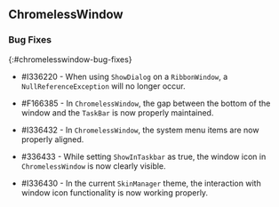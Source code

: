 ## ChromelessWindow

### Bug Fixes
{:#chromelesswindow-bug-fixes}

* \#I336220 - When using `ShowDialog` on a `RibbonWindow`, a `NullReferenceException` will no longer occur.

* \#F166385 - In `ChromelessWindow`, the gap between the bottom of the window and the `TaskBar` is now properly maintained.

* \#I336432 - In `ChromelessWindow`, the system menu items are now properly aligned.

* \#336433 - While setting `ShowInTaskbar` as true, the window icon in `ChromelessWindow` is now clearly visible.

* \#I336430 - In the current `SkinManager` theme, the interaction with window icon functionality is now working properly.